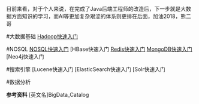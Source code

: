 目前来看，对于个人来说，在完成了Java后端工程师的改造后，下一步就是大数据方面知识的学习，而AI等更加复杂艰涩的体系则更排在后面，加油2018，熊二哥

#大数据基础
[Hadoop快速入门](http://www.cnblogs.com/xiong2ge/p/Hadoop_Fast.html)

#NOSQL
[NOSQL快速入门](http://www.cnblogs.com/xiong2ge/p/NOSQL_Fast.html)
[HBase快速入门
[Redis快速入门](http://www.cnblogs.com/xiong2ge/p/Redis_Fast.html)
[MongoDB快速入门](http://www.cnblogs.com/xiong2ge/p/MongoDB_Fast.html)
[Neo4j快速入门

#搜索引擎
[Lucene快速入门
[ElasticSearch快速入门
[Solr快速入门

#数据分析


**参考资料**
[英文名]BigData_Catalog

